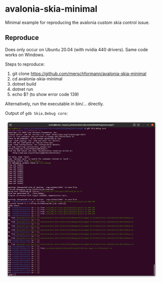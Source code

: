 # avalonia-skia-minimal
Minimal example for reproducing the avalonia custom skia control issue.

## Reproduce

Does only occur on Ubuntu 20.04 (with nvidia 440 drivers). Same code works on Windows.

Steps to reproduce:
1. git clone https://github.com/merschformann/avalonia-skia-minimal
1. cd avalonia-skia-minimal
1. dotnet build
1. dotnet run
1. echo $? (to show error code 139)

Alternatively, run the executable in bin/... directly.

Output of `gdb Skia.Debug core`:

![Screenshot](material/gdb.png)
